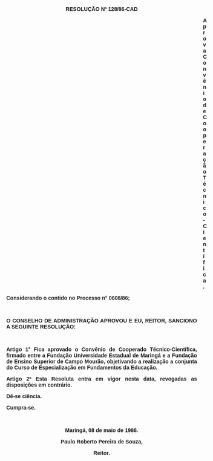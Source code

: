 <BODY>

<B><FONT FACE="Arial"><P ALIGN="CENTER">RESOLU&Ccedil;&Atilde;O Nº 128/86-CAD</P>
<P ALIGN="CENTER"></P><DIR>
<DIR>
<DIR>
<DIR>
<DIR>
<DIR>
<DIR>
<DIR>
<DIR>
<DIR>
<DIR>
<DIR>
<DIR>

</B><P ALIGN="JUSTIFY">Aprova Conv&ecirc;nio de Coopera&ccedil;&atilde;o T&eacute;cnico-Cient&iacute;fica.</P></DIR>
</DIR>
</DIR>
</DIR>
</DIR>
</DIR>
</DIR>
</DIR>
</DIR>
</DIR>
</DIR>
</DIR>
</DIR>

<P ALIGN="JUSTIFY">Considerando o contido no Processo n° 0608/86;</P>
<P ALIGN="JUSTIFY"></P>
<P ALIGN="JUSTIFY">&nbsp;</P>
<B><P ALIGN="JUSTIFY">O CONSELHO DE ADMINISTRA&Ccedil;&Atilde;O APROVOU E EU, REITOR, SANCIONO A SEGUINTE RESOLU&Ccedil;&Atilde;O:</P>
</B><P ALIGN="JUSTIFY"></P>
<P ALIGN="JUSTIFY">&nbsp;</P>
<B><P ALIGN="JUSTIFY">Artigo 1°</B>  Fica aprovado o Conv&ecirc;nio de Cooperado T&eacute;cnico-Cient&iacute;fica, firmado entre a Funda&ccedil;&atilde;o Universidade Estadual de Maring&aacute; e a Funda&ccedil;&atilde;o de Ensino Superior de Campo Mour&atilde;o, objetivando a realiza&ccedil;&atilde;o  a conjunta do Curso de Especializa&ccedil;&atilde;o em Fundamentos da Educa&ccedil;&atilde;o.</P>
<B><P ALIGN="JUSTIFY">Artigo 2º</B>  Esta Resoluta entra em vigor nesta data, revogadas as disposi&ccedil;&otilde;es em contr&aacute;rio.</P>
<P ALIGN="JUSTIFY">D&ecirc;-se ci&ecirc;ncia.</P>
<P ALIGN="JUSTIFY">Cumpra-se.</P>
<P ALIGN="JUSTIFY"></P>
<P ALIGN="CENTER">&nbsp;</P>
<P ALIGN="CENTER">Maring&aacute;, 08 de maio de 1986.</P>
<P ALIGN="CENTER"></P>
<P ALIGN="CENTER">Paulo Roberto Pereira de Souza,</P>
<P ALIGN="CENTER">Reitor.</P>
<P ALIGN="JUSTIFY"></P></FONT></BODY>
